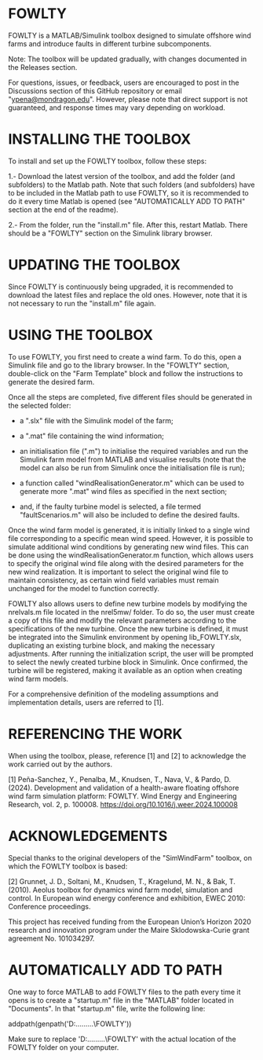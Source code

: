 # FOWLTY
FOWLTY is a MATLAB/Simulink toolbox designed to simulate offshore wind farms and introduce faults in different turbine subcomponents.

Note: The toolbox will be updated gradually, with changes documented in the Releases section.

For questions, issues, or feedback, users are encouraged to post in the Discussions section of this GitHub repository or email "ypena@mondragon.edu". However, please note that direct support is not guaranteed, and response times may vary depending on workload.

# INSTALLING THE TOOLBOX
To install and set up the FOWLTY toolbox, follow these steps:

1.- Download the latest version of the toolbox, and add the folder (and subfolders) to the Matlab path. Note that such folders (and subfolders) have to be included in the Matlab path to use FOWLTY, so it is recommended to do it every time Matlab is opened (see "AUTOMATICALLY ADD TO PATH" section at the end of the readme).

2.- From the folder, run the "install.m" file. After this, restart Matlab. There should be a "FOWLTY" section on the Simulink library browser.

# UPDATING THE TOOLBOX
Since FOWLTY is continuously being upgraded, it is recommended to download the latest files and replace the old ones. However, note that it is not necessary to run the "install.m" file again.

# USING THE TOOLBOX
To use FOWLTY, you first need to create a wind farm. To do this, open a Simulink file and go to the library browser. In the "FOWLTY" section, double-click on the "Farm Template" block and follow the instructions to generate the desired farm.

Once all the steps are completed, five different files should be generated in the selected folder:

  - a ".slx" file with the Simulink model of the farm;

  - a ".mat" file containing the wind information;
     
  - an initialisation file (".m") to initialise the required variables and run the Simulink farm model from MATLAB and visualise results (note that the model can also be run from Simulink once the initialisation file is run);
      
  - a function called "windRealisationGenerator.m" which can be used to generate more ".mat" wind files as specified in the next section;
      
  - and, if the faulty turbine model is selected, a file termed "faultScenarios.m" will also be included to define the desired faults.

Once the wind farm model is generated, it is initially linked to a single wind file corresponding to a specific mean wind speed. However, it is possible to simulate additional wind conditions by generating new wind files. This can be done using the windRealisationGenerator.m function, which allows users to specify the original wind file along with the desired parameters for the new wind realization. It is important to select the original wind file to maintain consistency, as certain wind field variables must remain unchanged for the model to function correctly.

FOWLTY also allows users to define new turbine models by modifying the nrelvals.m file located in the nrel5mw/ folder. To do so, the user must create a copy of this file and modify the relevant parameters according to the specifications of the new turbine. Once the new turbine is defined, it must be integrated into the Simulink environment by opening lib_FOWLTY.slx, duplicating an existing turbine block, and making the necessary adjustments. After running the initialization script, the user will be prompted to select the newly created turbine block in Simulink. Once confirmed, the turbine will be registered, making it available as an option when creating wind farm models.

For a comprehensive definition of the modeling assumptions and implementation details, users are referred to [1].

# REFERENCING THE WORK
When using the toolbox, please, reference [1] and [2] to acknowledge the work carried out by the authors.

[1] Peña-Sanchez, Y., Penalba, M., Knudsen, T., Nava, V., & Pardo, D. (2024). Development and validation of a health-aware floating offshore wind farm simulation platform: FOWLTY. Wind Energy and Engineering Research, vol. 2, p. 100008. https://doi.org/10.1016/j.weer.2024.100008

# ACKNOWLEDGEMENTS
Special thanks to the original developers of the "SimWindFarm" toolbox, on which the FOWLTY toolbox is based:

[2] Grunnet, J. D., Soltani, M., Knudsen, T., Kragelund, M. N., & Bak, T. (2010). Aeolus toolbox for dynamics wind farm model, simulation and control. In European wind energy conference and exhibition, EWEC 2010: Conference proceedings.

This project has received funding from the European Union’s Horizon 2020 research and innovation program under the Maire Sklodowska-Curie grant agreement No. 101034297.

# AUTOMATICALLY ADD TO PATH
One way to force MATLAB to add FOWLTY files to the path every time it opens is to create a "startup.m" file in the "MATLAB" folder located in "Documents". In that "startup.m" file, write the following line:

addpath(genpath('D:\.........\FOWLTY'))

Make sure to replace 'D:\.........\FOWLTY' with the actual location of the FOWLTY folder on your computer.
